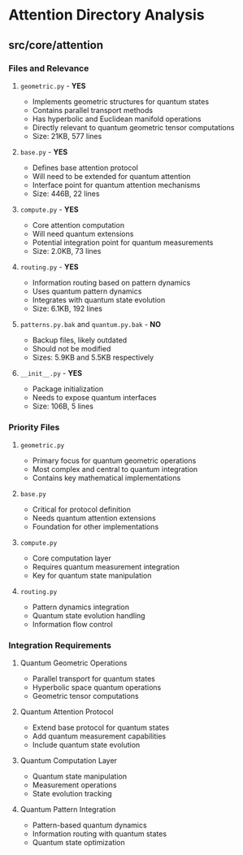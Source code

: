# Attention Directory Analysis

## src/core/attention

### Files and Relevance

1. `geometric.py` - **YES**
   - Implements geometric structures for quantum states
   - Contains parallel transport methods
   - Has hyperbolic and Euclidean manifold operations
   - Directly relevant to quantum geometric tensor computations
   - Size: 21KB, 577 lines

2. `base.py` - **YES**
   - Defines base attention protocol
   - Will need to be extended for quantum attention
   - Interface point for quantum attention mechanisms
   - Size: 446B, 22 lines

3. `compute.py` - **YES**
   - Core attention computation
   - Will need quantum extensions
   - Potential integration point for quantum measurements
   - Size: 2.0KB, 73 lines

4. `routing.py` - **YES**
   - Information routing based on pattern dynamics
   - Uses quantum pattern dynamics
   - Integrates with quantum state evolution
   - Size: 6.1KB, 192 lines

5. `patterns.py.bak` and `quantum.py.bak` - **NO**
   - Backup files, likely outdated
   - Should not be modified
   - Sizes: 5.9KB and 5.5KB respectively

6. `__init__.py` - **YES**
   - Package initialization
   - Needs to expose quantum interfaces
   - Size: 106B, 5 lines

### Priority Files

1. `geometric.py`
   - Primary focus for quantum geometric operations
   - Most complex and central to quantum integration
   - Contains key mathematical implementations

2. `base.py`
   - Critical for protocol definition
   - Needs quantum attention extensions
   - Foundation for other implementations

3. `compute.py`
   - Core computation layer
   - Requires quantum measurement integration
   - Key for quantum state manipulation

4. `routing.py`
   - Pattern dynamics integration
   - Quantum state evolution handling
   - Information flow control

### Integration Requirements

1. Quantum Geometric Operations
   - Parallel transport for quantum states
   - Hyperbolic space quantum operations
   - Geometric tensor computations

2. Quantum Attention Protocol
   - Extend base protocol for quantum states
   - Add quantum measurement capabilities
   - Include quantum state evolution

3. Quantum Computation Layer
   - Quantum state manipulation
   - Measurement operations
   - State evolution tracking

4. Quantum Pattern Integration
   - Pattern-based quantum dynamics
   - Information routing with quantum states
   - Quantum state optimization 